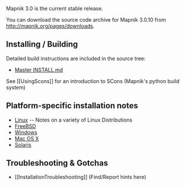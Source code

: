 Mapnik 3.0 is the current stable release. 

You can download the source code archive for Mapnik 3.0.10 from <http://mapnik.org/pages/downloads>.

## Installing / Building

Detailed build instructions are included in the source tree:
 
 - [Master INSTALL.md](https://github.com/mapnik/mapnik/blob/master/INSTALL.md)

See [[UsingScons]] for an introduction to SCons (Mapnik's python build system) 

## Platform-specific installation notes

- [Linux](LinuxInstallation) -- Notes on a variety of Linux Distributions
- [FreeBSD](FreeBSDInstallation)
- [Windows](WindowsInstallation)
- [Mac OS X](MacInstallation)
- [Solaris](OpenSolarisInstallation)

## Troubleshooting & Gotchas

- [[InstallationTroubleshooting]] (Find/Report hints here)